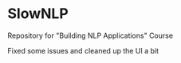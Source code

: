 # SlowNLP

Repository for "Building NLP Applications" Course

Fixed some issues and cleaned up the UI a bit
